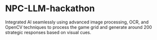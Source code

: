 # NPC-LLM-hackathon

Integrated AI seamlessly using advanced image processing, OCR, and OpenCV techniques to process the game grid and generate
around 200 strategic responses based on visual cues.

